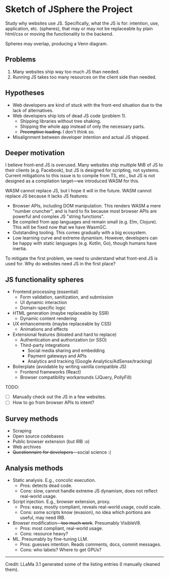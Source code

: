 # Sketch of JSphere the Project

Study why websites use JS.
Specifically, what the JS is for: intention, use, application, etc.
(spheres),
that may or may not be replaceable by plain html/css or
moving the functionality to the backend.

Spheres may overlap, producing a Venn diagram.

## Problems

1. Many websites ship way too much JS than needed.
1. Running JS takes too many resources on the client side than needed.

## Hypotheses

- Web developers are kind of stuck with the front-end situation due to
    the lack of alternatives.
- Web developers ship lots of dead JS code (problem 1).
    - Shipping libraries without tree shaking.
    - Shipping the whole app instead of only the necessary parts.
    - ~~Preemptive loading.~~ I don't think so.
- Misalignment between developer intention and actual JS shipped.

## Deeper motivation

I believe front-end JS is overused.
Many websites ship multiple MiB of JS to their clients (e.g.
Facebook), but JS is designed for scripting, not systems.
Current mitigations to this issue is to compile from TS, etc.,
but JS is not designed as a compilation target—we introduced WASM for this.

WASM cannot replace JS, but I hope it will in the future.
WASM cannot replace JS because it lacks JS features:

- Browser APIs, including DOM manipulation.
    This renders WASM a mere "number cruncher",
    and is hard to fix because most browser APIs are powerful and
    complex JS "string functions".
- Be compiled from app languages and remain small (e.g. Elm, Clojure).
    This will be fixed now that we have WasmGC.
- Outstanding tooling. This comes gradually with a big ecosystem.
- Low learning curve and extreme dynamism.
    However, developers can be happy with static languages (e.g.
    Kotlin, Go), though humans have inertia.

To mitigate the first problem,
we need to understand what front-end JS is used for.
Why do websites need JS in the first place?

## JS functionality spheres

- Frontend processing (essential)
    - Form validation, sanitization, and submission
    - UI dynamic interaction
    - Domain-specific logic
- HTML generation (maybe replaceable by SSR)
    - Dynamic content rendering
- UX enhancements (maybe replaceable by CSS)
    - Animations and effects
- Extensional features (bloated and hard to replace)
    - Authentication and authorization (or SSO)
    - Third-party integrations
        - Social media sharing and embedding
        - Payment gateways and APIs
        - Analytics and tracking (Google Analytics/AdSense/tracking)
- Boilerplate (avoidable by writing vanilla compatible JS)
    - Frontend frameworks (React)
    - Browser compatibility workarounds (JQuery, PollyFill)

TODO:

- [ ] Manually check out the JS in a few websites.
- [ ] How to go from browser APIs to intent?

## Survey methods

- Scraping
- Open source codebases
- Public browser extension (but IRB :o)
- Web archives
- ~~Questionnaire for developers~~—social science :(

## Analysis methods

- Static analysis. E.g., concolic execution.
    - Pros: detects dead code.
    - Cons: slow, cannot handle extreme JS dynamism,
        does not reflect real-world usage.
- Script injection. E.g., browser extension, proxy.
    - Pros: easy, mostly compliant, reveals real-world usage, could scale.
    - Cons: some scripts know (evasion), no idea which portions are useful,
        may need IRB.
- Browser modification~~—too much work~~. Presumably VisibleV8.
    - Pros: most compliant, real-world usage.
    - Cons: resource heavy?
- ML. Presumably by fine-tuning LLM.
    - Pros: guesses intention. Reads comments, docs, commit messages.
    - Cons: who labels? Where to get GPUs?

---

Credit:
LLaMa 3.1 generated some of the listing entries (I manually cleaned them).
